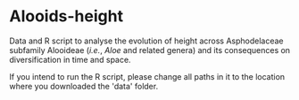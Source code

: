 # Alooids-height
Data and R script to analyse the evolution of height across Asphodelaceae subfamily Alooideae (*i.e.*, *Aloe* and related genera) and its consequences on diversification in time and space.

If you intend to run the R script, please change all paths in it to the location where you downloaded the 'data' folder.

